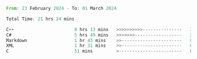 <!--<div align=center><img src="https://leetcard.jacoblin.cool/CalvinWan0101"></div>-->

<!--START_SECTION:waka-->

```rust
From: 23 February 2024 - To: 01 March 2024

Total Time: 21 hrs 24 mins

C++                       8 hrs 13 mins   >>>>>>>>>>---------------   38.26 %
C#                        5 hrs 49 mins   >>>>>>>------------------   27.10 %
Markdown                  1 hr 43 mins    >>-----------------------   08.01 %
XML                       1 hr 31 mins    >>-----------------------   07.12 %
C                         51 mins         >------------------------   04.00 %
```

<!--END_SECTION:waka-->
